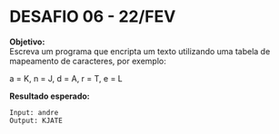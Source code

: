 # DESAFIO 06 - 22/FEV

**Objetivo:**  
Escreva um programa que encripta um texto utilizando uma tabela de mapeamento de caracteres, por exemplo:

a = K, n = J, d = A, r = T, e = L
  
**Resultado esperado:**
  
```text
Input: andre
Output: KJATE
```
